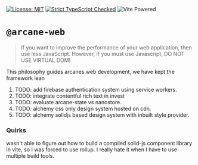 
[![License: MIT](https://img.shields.io/badge/License-MIT-yellow.svg)](https://opensource.org/licenses/MIT) [![Strict TypeScript Checked](https://badgen.net/badge/TS/Strict "Strict TypeScript Checked")](https://www.typescriptlang.org) ![](https://badges.aleen42.com/src/vitejs.svg "Vite Powered") 

# `@arcane-web`

> If you want to improve the performance of your web application, then use less JavaScript. However, if you must use Javascript, DO NOT USE VIRTUAL DOM!

This philosophy guides arcanes web development, we have kept the framework lean


1. TODO: add firebase authentication system using service workers.
2. TODO: integrate contentful rich text in invest
4. TODO: evaluate arcane-state vs nanostore.
5. TODO: alchemy css only design system hosted on cdn.
6. TODO: alchemy solidjs based design system with inbuilt style provider.


### Quirks

wasn't able to figure out how to build a compiled solid-js component library in vite, so I was forced to use rollup. I really hate it when I have to use multiple build tools.
